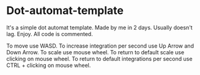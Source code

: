 # Dot-automat-template
It's a simple dot automat template. Made by me in 2 days. Usually doesn't lag. Enjoy. All code is commented.

To move use WASD. To increase integration per second use Up Arrow and Down Arrow. To scale use mouse wheel. To return to default scale use clicking on mouse wheel. To return to default integrations per second use CTRL + clicking on mouse wheel.
